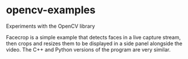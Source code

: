 # opencv-examples
Experiments with the OpenCV library

Facecrop is a simple example that detects faces in a live capture stream, then crops and resizes them to be displayed in a side panel alongside the video. The C++ and Python versions of the program are very similar.